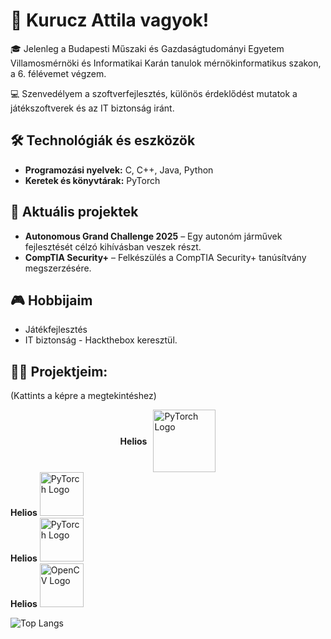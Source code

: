 # 👋 Kurucz Attila vagyok!

🎓 Jelenleg a Budapesti Műszaki és Gazdaságtudományi Egyetem Villamosmérnöki és Informatikai Karán tanulok mérnökinformatikus szakon, a 6. félévemet végzem.

💻 Szenvedélyem a szoftverfejlesztés, különös érdeklődést mutatok a játékszoftverek és az IT biztonság iránt.

## 🛠️ Technológiák és eszközök

- **Programozási nyelvek:** C, C++, Java, Python
- **Keretek és könyvtárak:** PyTorch

## 🚀 Aktuális projektek

- **Autonomous Grand Challenge 2025** – Egy autonóm járművek fejlesztését célzó kihívásban veszek részt.
- **CompTIA Security+** – Felkészülés a CompTIA Security+ tanúsítvány megszerzésére.

## 🎮 Hobbijaim

- Játékfejlesztés
- IT biztonság - Hackthebox
keresztül.

## 🧑‍💻 Projektjeim:
<p>(Kattints a képre a megtekintéshez)</p>

<div style="display: flex; justify-content: center; align-items: center; gap: 10px;">
  <b>Helios</b>
  <a href="https://github.com/Kuruczattila2003/Hausaufgabe3">
    <img height="100" src="https://pytorch.org/assets/images/pytorch-logo.png" alt="PyTorch Logo">
  </a>
</div>

<div>
  <b>Helios</b>
  <a href="https://github.com/Kuruczattila2003/Hausaufgabe3">
    <img height="70" src="https://pytorch.org/assets/images/pytorch-logo.png" alt="PyTorch Logo">
  </a>
</div>

<div>
  <b>Helios</b>
  <a href="https://github.com/Kuruczattila2003/Hausaufgabe3">
    <img height="70" src="https://pytorch.org/assets/images/pytorch-logo.png" alt="PyTorch Logo">
  </a>
</div>

<div>
  <b>Helios</b>
  <a href="https://github.com/Kuruczattila2003/Hausaufgabe3">
      <img height="70" src="https://upload.wikimedia.org/wikipedia/commons/6/60/OpenCV_logo_2015.svg" alt="OpenCV Logo">
  </a>
</div>



<p></p>

![Top Langs](https://github-readme-stats.vercel.app/api/top-langs/?username=Kuruczattila2003&layout=compact&theme=tokyonight)


